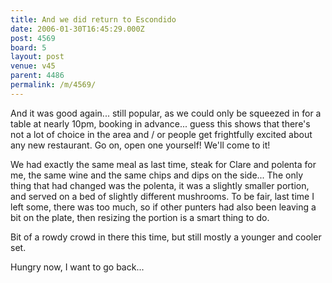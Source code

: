 ```yaml
---
title: And we did return to Escondido
date: 2006-01-30T16:45:29.000Z
post: 4569
board: 5
layout: post
venue: v45
parent: 4486
permalink: /m/4569/
---
```

And it was good again... still popular, as we could only be squeezed in for a table at nearly 10pm, booking in advance... guess this shows that there's not a lot of choice in the area and / or people get frightfully excited about any new restaurant. Go on, open one yourself! We'll come to it!

We had exactly the same meal as last time, steak for Clare and polenta for me, the same wine and the same chips and dips on the side... The only thing that had changed was the polenta, it was a slightly smaller portion, and served on a bed of slightly different mushrooms. To be fair, last time I left some, there was too much, so if other punters had also been leaving a bit on the plate, then resizing the portion is a smart thing to do.

Bit of a rowdy crowd in there this time, but still mostly a younger and cooler set.

Hungry now, I want to go back...
